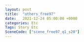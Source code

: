 ```yaml
---
layout: post
title:  "others_free97"
date:   2021-12-24 05:00:00 +0000
categories: Etc
Tags: Story Etc
SceneCode: ["scene_free97_q1_s20"]
---
```

